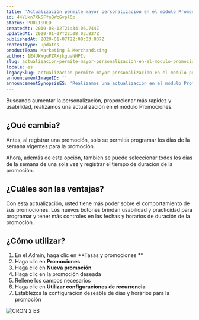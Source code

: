 ```yaml
---
title: 'Actualización permite mayor personalización en el módulo Promociones'
id: 44YUkn7Xk5FfnQWcGvpl6p
status: PUBLISHED
createdAt: 2019-08-12T21:34:06.744Z
updatedAt: 2020-01-07T22:08:03.837Z
publishedAt: 2020-01-07T22:08:03.837Z
contentType: updates
productTeam: Marketing & Merchandising
author: 1E4UkWguFZAXjkguvNHPIv
slug: actualizacion-permite-mayor-personalizacion-en-el-modulo-promociones
locale: es
legacySlug: actualizacion-permite-mayor-personalizacion-en-el-modulo-promociones
announcementImageID: ''
announcementSynopsisES: 'Realizamos una actualización en el módulo Promociones.'
---
```


Buscando aumentar la personalización, proporcionar más rapidez y usabilidad, realizamos una actualización en el módulo Promociones.

## ¿Qué cambia?

Antes, al registrar una promoción, solo se permitía programar los días de la semana vigentes para la promoción.

Ahora, además de esta opción, también se puede seleccionar todos los días de la semana de una sola vez y registrar el tiempo de duración de la promoción.

## ¿Cuáles son las ventajas?

Con esta actualización, usted tiene más poder sobre el comportamiento de sus promociones. Los nuevos botones brindan usabilidad y practicidad para programar y tener más controles en las fechas y horarios de duración de la promoción.

## ¿Cómo utilizar?

 1. En el Admin, haga clic en **Tasas y promociones **
 2. Haga clic en **Promociones**
 3. Haga clic en **Nueva promoción**
 4. Haga clic en la promoción deseada
 5. Rellene los campos necesarios
 6. Haga clic en **Utilizar configuraciones de recurrencia**
 7. Establezca la configuración deseable de días y horarios para la promoción

![CRON 2 ES](//images.ctfassets.net/alneenqid6w5/7b6Kfpi1jxXcrr1qrPSycM/f08e20b7f69d579ff8b9d6f79bf19b01/CRON_2_ES.png)

 
